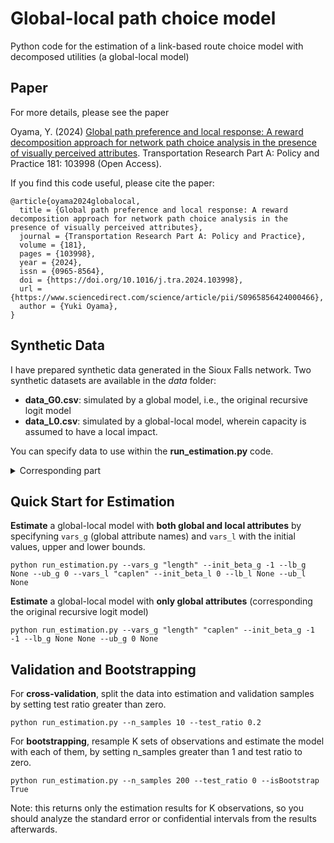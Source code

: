 # Global-local path choice model
Python code for the estimation of a link-based route choice model with decomposed utilities (a global-local model)

## Paper
For more details, please see the paper

Oyama, Y. (2024) [Global path preference and local response: A reward decomposition approach for network path choice analysis in the presence of visually perceived attributes](https://www.sciencedirect.com/science/article/pii/S0965856424000466). Transportation Research Part A: Policy and Practice 181: 103998 (Open Access). 

If you find this code useful, please cite the paper:
```
@article{oyama2024globalocal,
  title = {Global path preference and local response: A reward decomposition approach for network path choice analysis in the presence of visually perceived attributes},
  journal = {Transportation Research Part A: Policy and Practice},
  volume = {181},
  pages = {103998},
  year = {2024},
  issn = {0965-8564},
  doi = {https://doi.org/10.1016/j.tra.2024.103998},
  url = {https://www.sciencedirect.com/science/article/pii/S0965856424000466},
  author = {Yuki Oyama},
}
```

## Synthetic Data
I have prepared synthetic data generated in the Sioux Falls network.
Two synthetic datasets are available in the _data_ folder:

- **data_G0.csv**: simulated by a global model, i.e., the original recursive logit model
- **data_L0.csv**: simulated by a global-local model, wherein capacity is assumed to have a local impact.

You can specify data to use within the **run_estimation.py** code.

<details><summary>Corresponding part</summary>

```python
# for the prepared synthetic dataset: choose
        # "data_G0.csv" for data generated by a global model
        # "data_L0.csv" for data generated by a local model
    obs_data = pd.read_csv(os.path.join(data_dir, 'data_L0.csv'))
```
</details>

## Quick Start for Estimation
**Estimate** a global-local model with **both global and local attributes** by specifyning ```vars_g``` (global attribute names) and ```vars_l``` with the initial values, upper and lower bounds.

```
python run_estimation.py --vars_g "length" --init_beta_g -1 --lb_g None --ub_g 0 --vars_l "caplen" --init_beta_l 0 --lb_l None --ub_l None
```

**Estimate** a global-local model with **only global attributes** (corresponding the original recursive logit model)

```
python run_estimation.py --vars_g "length" "caplen" --init_beta_g -1 -1 --lb_g None None --ub_g 0 None
```

## Validation and Bootstrapping


For **cross-validation**, split the data into estimation and validation samples by setting test ratio greater than zero.

```
python run_estimation.py --n_samples 10 --test_ratio 0.2
```

For **bootstrapping**, resample K sets of observations and estimate the model with each of them, by setting n_samples greater than 1 and test ratio to zero. 

```
python run_estimation.py --n_samples 200 --test_ratio 0 --isBootstrap True
```
Note: this returns only the estimation results for K observations, so you should analyze the standard error or confidential intervals from the results afterwards.
